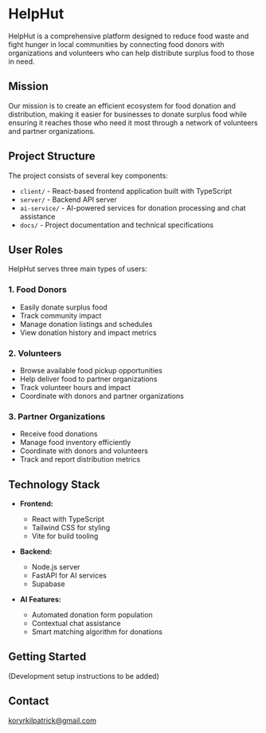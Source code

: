 # HelpHut

HelpHut is a comprehensive platform designed to reduce food waste and fight hunger in local communities by connecting food donors with organizations and volunteers who can help distribute surplus food to those in need.

## Mission

Our mission is to create an efficient ecosystem for food donation and distribution, making it easier for businesses to donate surplus food while ensuring it reaches those who need it most through a network of volunteers and partner organizations.

## Project Structure

The project consists of several key components:

- `client/` - React-based frontend application built with TypeScript
- `server/` - Backend API server
- `ai-service/` - AI-powered services for donation processing and chat assistance
- `docs/` - Project documentation and technical specifications

## User Roles

HelpHut serves three main types of users:

### 1. Food Donors
- Easily donate surplus food
- Track community impact
- Manage donation listings and schedules
- View donation history and impact metrics

### 2. Volunteers
- Browse available food pickup opportunities
- Help deliver food to partner organizations
- Track volunteer hours and impact
- Coordinate with donors and partner organizations

### 3. Partner Organizations
- Receive food donations
- Manage food inventory efficiently
- Coordinate with donors and volunteers
- Track and report distribution metrics

## Technology Stack

- **Frontend:**
  - React with TypeScript
  - Tailwind CSS for styling
  - Vite for build tooling

- **Backend:**
  - Node.js server
  - FastAPI for AI services
  - Supabase

- **AI Features:**
  - Automated donation form population
  - Contextual chat assistance
  - Smart matching algorithm for donations

## Getting Started

(Development setup instructions to be added)

## Contact
koryrkilpatrick@gmail.com
